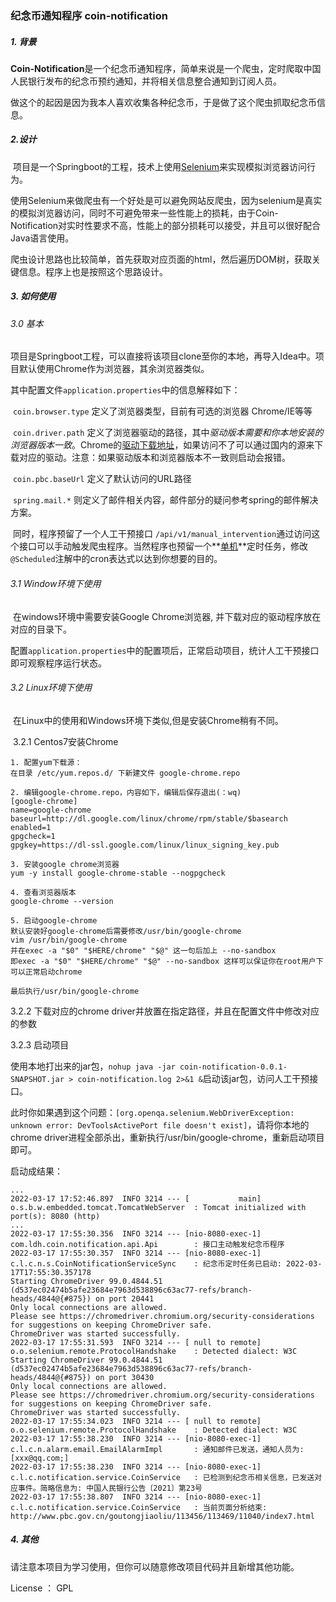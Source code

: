 ### 纪念币通知程序 coin-notification

##### 1. 背景

​	**Coin-Notification**是一个纪念币通知程序，简单来说是一个爬虫，定时爬取中国人民银行发布的纪念币预约通知，并将相关信息整合通知到订阅人员。

​	做这个的起因是因为我本人喜欢收集各种纪念币，于是做了这个爬虫抓取纪念币信息。

##### 2.设计

​	项目是一个Springboot的工程，技术上使用[Selenium](https://www.selenium.dev/zh-cn/documentation/)来实现模拟浏览器访问行为。

​	使用Selenium来做爬虫有一个好处是可以避免网站反爬虫，因为selenium是真实的模拟浏览器访问，同时不可避免带来一些性能上的损耗，由于Coin-Notification对实时性要求不高，性能上的部分损耗可以接受，并且可以很好配合Java语言使用。

​	爬虫设计思路也比较简单，首先获取对应页面的html，然后遍历DOM树，获取关键信息。程序上也是按照这个思路设计。

##### 3. 如何使用

###### 3.0 基本

​	项目是Springboot工程，可以直接将该项目clone至你的本地，再导入Idea中。项目默认使用Chrome作为浏览器，其余浏览器类似。

​	其中配置文件`application.properties`中的信息解释如下：

​	`coin.browser.type` 定义了浏览器类型，目前有可选的浏览器 Chrome/IE等等

​	`coin.driver.path` 定义了浏览器驱动的路径，其中*驱动版本需要和你本地安装的浏览器版本一致*。Chrome的[驱动下载地址](https://chromedriver.storage.googleapis.com/index.html )，如果访问不了可以通过国内的源来下载对应的驱动。注意：如果驱动版本和浏览器版本不一致则启动会报错。

​	`coin.pbc.baseUrl` 定义了默认访问的URL路径

​	`spring.mail.*` 则定义了邮件相关内容，邮件部分的疑问参考spring的邮件解决方案。

​	同时，程序预留了一个人工干预接口 `/api/v1/manual_intervention`通过访问这个接口可以手动触发爬虫程序。当然程序也预留一个**<u>单机</u>**定时任务，修改`@Scheduled`注解中的cron表达式以达到你想要的目的。



###### 3.1 Window环境下使用

​	在windows环境中需要安装Google Chrome浏览器, 并下载对应的驱动程序放在对应的目录下。

​	配置`application.properties`中的配置项后，正常启动项目，统计人工干预接口即可观察程序运行状态。

###### 3.2 Linux环境下使用

​	在Linux中的使用和Windows环境下类似,但是安装Chrome稍有不同。

​	3.2.1 Centos7安装Chrome

```
1. 配置yum下载源：
在目录 /etc/yum.repos.d/ 下新建文件 google-chrome.repo

2. 编辑google-chrome.repo，内容如下，编辑后保存退出(：wq)
[google-chrome]
name=google-chrome
baseurl=http://dl.google.com/linux/chrome/rpm/stable/$basearch
enabled=1
gpgcheck=1
gpgkey=https://dl-ssl.google.com/linux/linux_signing_key.pub

3. 安装google chrome浏览器
yum -y install google-chrome-stable --nogpgcheck

4. 查看浏览器版本
google-chrome --version

5. 启动google-chrome
默认安装好google-chrome后需要修改/usr/bin/google-chrome
vim /usr/bin/google-chrome
并在exec -a "$0" "$HERE/chrome" "$@" 这一句后加上 --no-sandbox
即exec -a "$0" "$HERE/chrome" "$@" --no-sandbox 这样可以保证你在root用户下可以正常启动chrome

最后执行/usr/bin/google-chrome

```

3.2.2 下载对应的chrome driver并放置在指定路径，并且在配置文件中修改对应的参数

3.2.3 启动项目

​	使用本地打出来的jar包，`nohup java -jar coin-notification-0.0.1-SNAPSHOT.jar > coin-notification.log 2>&1 &`启动该jar包，访问人工干预接口。

此时你如果遇到这个问题：`[org.openqa.selenium.WebDriverException: unknown error: DevToolsActivePort file doesn't exist]`，请将你本地的chrome driver进程全部杀出，重新执行/usr/bin/google-chrome，重新启动项目即可。



启动成结果：

```
...
2022-03-17 17:52:46.897  INFO 3214 --- [           main] o.s.b.w.embedded.tomcat.TomcatWebServer  : Tomcat initialized with port(s): 8080 (http)
...
2022-03-17 17:55:30.356  INFO 3214 --- [nio-8080-exec-1] com.ldh.coin.notification.api.Api        : 接口主动触发纪念币程序
2022-03-17 17:55:30.357  INFO 3214 --- [nio-8080-exec-1] c.l.c.n.s.CoinNotificationServiceSync    : 纪念币定时任务已启动: 2022-03-17T17:55:30.357178
Starting ChromeDriver 99.0.4844.51 (d537ec02474b5afe23684e7963d538896c63ac77-refs/branch-heads/4844@{#875}) on port 20441
Only local connections are allowed.
Please see https://chromedriver.chromium.org/security-considerations for suggestions on keeping ChromeDriver safe.
ChromeDriver was started successfully.
2022-03-17 17:55:31.593  INFO 3214 --- [ null to remote] o.o.selenium.remote.ProtocolHandshake    : Detected dialect: W3C
Starting ChromeDriver 99.0.4844.51 (d537ec02474b5afe23684e7963d538896c63ac77-refs/branch-heads/4844@{#875}) on port 30430
Only local connections are allowed.
Please see https://chromedriver.chromium.org/security-considerations for suggestions on keeping ChromeDriver safe.
ChromeDriver was started successfully.
2022-03-17 17:55:34.023  INFO 3214 --- [ null to remote] o.o.selenium.remote.ProtocolHandshake    : Detected dialect: W3C
2022-03-17 17:55:38.230  INFO 3214 --- [nio-8080-exec-1] c.l.c.n.alarm.email.EmailAlarmImpl       : 通知邮件已发送，通知人员为: [xxx@qq.com;]
2022-03-17 17:55:38.230  INFO 3214 --- [nio-8080-exec-1] c.l.c.notification.service.CoinService   : 已检测到纪念币相关信息，已发送对应事件。简略信息为: 中国人民银行公告〔2021〕第23号
2022-03-17 17:55:38.807  INFO 3214 --- [nio-8080-exec-1] c.l.c.notification.service.CoinService   : 当前页面分析结束: http://www.pbc.gov.cn/goutongjiaoliu/113456/113469/11040/index7.html
```



##### 4. 其他

请注意本项目为学习使用，但你可以随意修改项目代码并且新增其他功能。

License ： GPL